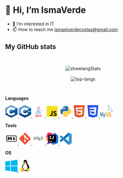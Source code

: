 <h1>👋 Hi, I’m IsmaVerde </h1>

- 👀 I’m interested in IT
- 📫 How to reach me ismaelverdecostas@gmail.com

## My GitHub stats

 <br>

<p align="center">
  <img src="https://github-readme-stats.vercel.app/api?username=ismaverde&theme=dark&show_icons=true" alt="shwetangStats" />  
  <br />
  <br />
  <img src="https://github-readme-stats.vercel.app/api/top-langs/?username=ismaverde&layout=compact&theme=dark" alt="top-langs" />
</p>

<br>

**Languages**

<p align="left"> <a href="https://devdocs.io/c/" target="_blank"> <img src="https://github.com/IsmaVerde/IsmaVerde/blob/main/img/Logo%20C.svg" alt="c" width="40" height="40"/> </a> <a href="https://devdocs.io/cpp/" target="_blank"> <img src="https://github.com/IsmaVerde/IsmaVerde/blob/main/img/Logo%20Cpp.svg" alt="c++" width="40" height="40"/> </a> <a href="https://www.tutorialspoint.com/java/java_documentation.htm" target="_blank"> <img src="https://github.com/IsmaVerde/IsmaVerde/blob/main/img/Logo%20Java.svg" alt="JAVA" width="40" height="40"/> </a> <a href="https://developer.mozilla.org/es/docs/Web/JavaScript" target="_blank"> <img src="https://github.com/IsmaVerde/IsmaVerde/blob/main/img/Logo%20JS.svg" alt="JavaScript" width="40" height="40"/> </a> <a href="https://docs.python.org/3/" target="_blank"> <img src="https://github.com/IsmaVerde/IsmaVerde/blob/main/img/Logo%20Python.svg" alt="Python" width="40" height="40"/> </a> <a href="https://devdocs.io/html/" target="_blank"> <img src="https://github.com/IsmaVerde/IsmaVerde/blob/main/img/Logo%20HTML5.svg" alt="HTML5" width="40" height="40"/> </a> <a href="https://developer.mozilla.org/es/docs/Web/CSS" target="_blank"> <img src="https://github.com/IsmaVerde/IsmaVerde/blob/main/img/Logo%20CSS3.svg" alt="CSS" width="40" height="40"/> </a> <a href="https://dev.mysql.com/doc/" target="_blank"> <img src="https://github.com/IsmaVerde/IsmaVerde/blob/main/img/Logo%20MySQL.svg" alt="MySQL" width="40" height="40"/> </a> </p>
 
**Tools**
 
<p align="left"> <a href="https://youtu.be/dQw4w9WgXcQ" target="_blank"> <img src="https://github.com/IsmaVerde/IsmaVerde/blob/main/img/Logo%20Markdown.svg" alt="Markdown" width="40" height="40"/> </a> <a href="https://git-scm.com/doc" target="_blank"> <img src="https://github.com/IsmaVerde/IsmaVerde/blob/main/img/Logo%20Git.svg" alt="Git" width="40" height="40"/> </a> <a href="https://es.overleaf.com/learn" target="_blank"> <img src="https://github.com/IsmaVerde/IsmaVerde/blob/main/img/Logo%20LaTeX.svg" alt="LaTeX" width="40" height="40"/> </a> <a href="https://www.jetbrains.com/help/idea/discover-intellij-idea.html" target="_blank"> <img src="https://github.com/IsmaVerde/IsmaVerde/blob/main/img/Logo%20Idea.svg" alt="IntelliJ IDEA" width="40" height="40"/> </a> <a href="https://code.visualstudio.com/docs" target="_blank"> <img src="https://github.com/IsmaVerde/IsmaVerde/blob/main/img/Logo%20VS%20Code.svg" alt="VS Code" width="40" height="40"/> </a> </p>

**OS**

<p align="left"> <a href="https://docs.microsoft.com/es-es/windows/" target="_blank"> <img src="https://github.com/IsmaVerde/IsmaVerde/blob/main/img/Logo%20Windows.svg" alt="Windows" width="40" height="40"/> </a> <a href="https://linux.die.net/" target="_blank"> <img src="https://github.com/IsmaVerde/IsmaVerde/blob/main/img/Logo%20Linux.svg" alt="Linux" width="40" height="40"/> </a> </p>
